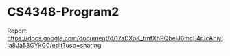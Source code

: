 # CS4348-Program2

Report: https://docs.google.com/document/d/17aDXoK_tmfXhPQbelJ6mcF4rJcAhiylia8Ja53GYkG0/edit?usp=sharing
